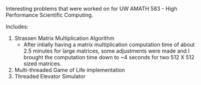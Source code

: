 Interesting problems that were worked on for UW AMATH 583 - High Performance Scientific Computing. 

Includes: 
1. Strassen Matrix Multiplication Algorithm
   - After intially having a matrix multiplication computation time of about 2.5 minutes for large matrices, some adjustments were made and I brought the computation time down to ~4 seconds for two 512 X 512 sized matrices.
3. Multi-threaded Game of Life implementation
4. Threaded Elevator Simulator

